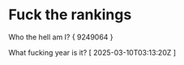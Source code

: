 # Fuck the rankings

Who the hell am I?
{ 9249064 }

What fucking year is it?
[ 2025-03-10T03:13:20Z ]
